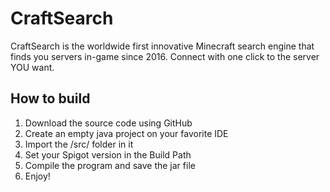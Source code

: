 # CraftSearch
CraftSearch is the worldwide first innovative Minecraft search engine that finds you servers in-game since 2016. Connect with one click to the server YOU want.

## How to build
1. Download the source code using GitHub
2. Create an empty java project on your favorite IDE
3. Import the /src/ folder in it
4. Set your Spigot version in the Build Path
5. Compile the program and save the jar file
6. Enjoy!
